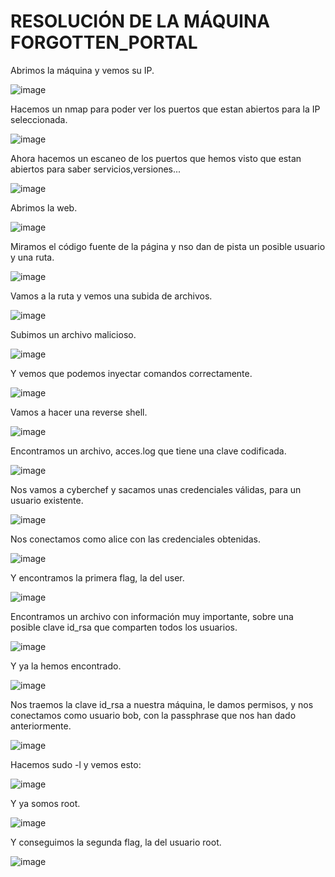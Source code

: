 # RESOLUCIÓN DE LA MÁQUINA FORGOTTEN_PORTAL

Abrimos la máquina y vemos su IP.

![image](https://github.com/user-attachments/assets/8e6ef28d-3417-4761-a48e-d854d5d03a16)

Hacemos un nmap para poder ver los puertos que estan abiertos para la IP seleccionada.

![image](https://github.com/user-attachments/assets/01d097fa-26dc-4aa5-aa4e-fdd251dbcad2)

Ahora hacemos un escaneo de los puertos que hemos visto que estan abiertos para saber servicios,versiones...

![image](https://github.com/user-attachments/assets/76699ade-4a82-4296-b2d0-61e5589210bc)

Abrimos la web.

![image](https://github.com/user-attachments/assets/70a5cf8c-ad0f-4000-849a-0e63e073b63b)

Miramos el código fuente de la página y nso dan de pista un posible usuario y una ruta.

![image](https://github.com/user-attachments/assets/2607597f-e23c-4f21-873b-9c5a2985bda9)

Vamos a la ruta y vemos una subida de archivos.

![image](https://github.com/user-attachments/assets/79daabdc-a28b-4cab-9951-4a6780b5dd27)

Subimos un archivo malicioso.

![image](https://github.com/user-attachments/assets/9374ef3d-3942-4737-97cb-0d3911fc9367)

Y vemos que podemos inyectar comandos correctamente.

![image](https://github.com/user-attachments/assets/aa01e2c9-5f48-429f-a565-e7dea07b2ebd)

Vamos a hacer una reverse shell.

![image](https://github.com/user-attachments/assets/f82f0ac2-1344-4ae4-ac41-574cee6a77a1)

Encontramos un archivo, acces.log que tiene una clave codificada.

![image](https://github.com/user-attachments/assets/0593622a-e467-4351-baf9-3d01c3775f54)

Nos vamos a cyberchef y sacamos unas credenciales válidas, para un usuario existente.

![image](https://github.com/user-attachments/assets/901559a8-11ff-404d-9ba6-794ae8531aad)

Nos conectamos como alice con las credenciales obtenidas.

![image](https://github.com/user-attachments/assets/f43c1e71-681f-4b11-92d9-a11260fba38c)

Y encontramos la primera flag, la del user.

![image](https://github.com/user-attachments/assets/90d4077c-6d52-4eaa-a0a8-1b6f212c3635)

Encontramos un archivo con información muy importante, sobre una posible clave id_rsa que comparten todos los usuarios.

![image](https://github.com/user-attachments/assets/08323082-4bfe-4bcb-b4dc-67b4be5e5c46)

Y ya la hemos encontrado.

![image](https://github.com/user-attachments/assets/2550011d-cbb0-4fc5-a80d-e4f96ad0cc8d)

Nos traemos la clave id_rsa a nuestra máquina, le damos permisos, y nos conectamos como usuario bob, con la passphrase que nos han dado anteriormente.

![image](https://github.com/user-attachments/assets/fcc932e7-53ba-490b-9376-7690d727f420)

Hacemos sudo -l y vemos esto: 

![image](https://github.com/user-attachments/assets/5aaf8003-0d27-4424-aae6-f262086afeb7)

Y ya somos root.

![image](https://github.com/user-attachments/assets/7e9a9d19-ca3c-4cf5-b286-b1539096a2a2)

Y conseguimos la segunda flag, la del usuario root.

![image](https://github.com/user-attachments/assets/95c2e6a6-a30d-4b24-9be1-6757b67dee7e)

